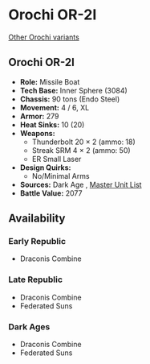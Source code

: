 # Orochi OR-2I 

[Other Orochi variants](../orochi.md) 

## Orochi OR-2I 

- **Role:** Missile Boat 
- **Tech Base:** Inner Sphere (3084) 
- **Chassis:** 90 tons (Endo Steel) 
- **Movement:** 4 / 6, XL 
- **Armor:** 279 
- **Heat Sinks:** 10 (20) 
- **Weapons:** 
  - Thunderbolt 20 × 2 (ammo: 18) 
  - Streak SRM 4 × 2 (ammo: 50) 
  - ER Small Laser 
- **Design Quirks:** 
  - No/Minimal Arms 
- **Sources:** Dark Age , [Master Unit List](http://masterunitlist.info/Unit/Details/2343/orochi-or-2i) 
- **Battle Value:** 2077 

## Availability 

### Early Republic 

- Draconis Combine 

### Late Republic 

- Draconis Combine 
- Federated Suns 

### Dark Ages 

- Draconis Combine 
- Federated Suns 

